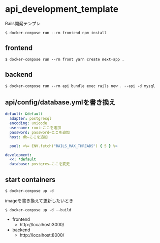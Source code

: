 # api_development_template

Rails開発テンプレ

```
$ docker-compose run --rm frontend npm install
```

## frontend
```
$ docker-compose run --rm front yarn create next-app .
```

## backend
```
$ docker-compose run --rm api bundle exec rails new . --api -d mysql
```

## api/config/database.ymlを書き換え
```api/config/database.yml
default: &default
  adapter: postgresql
  encoding: unicode
  username: root←ここを追加
  password: password←ここを追加
  host: db←ここを追加

  pool: <%= ENV.fetch("RAILS_MAX_THREADS") { 5 } %>

development:
  <<: *default
  database: postgres←ここを変更
```

## start containers
```
$ docker-compose up -d
```
imageを書き換えて更新したいとき
```
$ docker-compose up -d --build
```

* frontend
  * http://localhost:3000/
* backend
  * http://localhost:8000/
